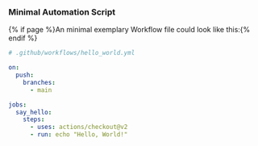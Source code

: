 ### Minimal Automation Script

{% if page %}An minimal exemplary <i class="fab fa-github"></i> Workflow file could look like this:{% endif %}

```yaml
# .github/workflows/hello_world.yml

on:
  push:
    branches:
      - main

jobs:
  say_hello:
    steps:
      - uses: actions/checkout@v2
      - run: echo "Hello, World!"
```
